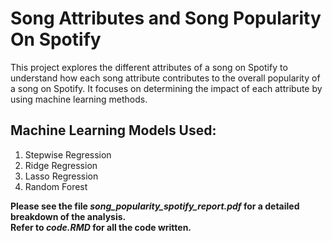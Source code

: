 # Song Attributes and Song Popularity On Spotify
This project explores the different attributes of a song on Spotify to understand how each song attribute contributes to the overall popularity of a song on Spotify. It focuses on determining the impact of each attribute by using machine learning methods.

## Machine Learning Models Used: 
1. Stepwise Regression
2. Ridge Regression
3. Lasso Regression
4. Random Forest <br>

**Please see the file *song_popularity_spotify_report.pdf* for a detailed breakdown of the analysis. <br>
Refer to *code.RMD* for all the code written.**
